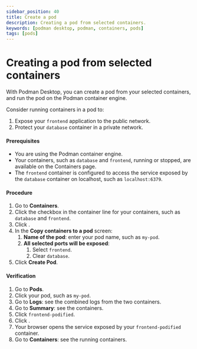 ```yaml
---
sidebar_position: 40
title: Create a pod
description: Creating a pod from selected containers.
keywords: [podman desktop, podman, containers, pods]
tags: [pods]
---
```


# Creating a pod from selected containers

With Podman Desktop, you can create a pod from your selected containers, and run the pod on the Podman container engine.

Consider running containers in a pod to:

1. Expose your `frontend` application to the public network.
2. Protect your `database` container in a private network.

#### Prerequisites

- You are using the Podman container engine.
- Your containers, such as `database` and `frontend`, running or stopped, are available on the Containers page.
- The `frontend` container is configured to access the service exposed by the `database` container on localhost, such as `localhost:6379`.

#### Procedure

1. Go to **<Icon icon="fa-solid fa-cube" size="lg" /> Containers**.
1. Click the checkbox in the container line for your containers, such as `database` and `frontend`.
1. Click **<Icon icon="fa-solid fa-cubes" size="lg" />**.
1. In the **Copy containers to a pod** screen:
   1. **Name of the pod**: enter your pod name, such as `my-pod`.
   1. **All selected ports will be exposed**:
      1. Select `frontend`.
      1. Clear `database`.
1. Click **<Icon icon="fa-solid fa-cube" size="lg" /> Create Pod**.

#### Verification

1. Go to **<Icon icon="fa-solid fa-cubes" size="lg" /> Pods**.
1. Click your pod, such as `my-pod`.
1. Go to **Logs**: see the combined logs from the two containers.
1. Go to **Summary**: see the containers.
1. Click `frontend-podified`.
1. Click **<Icon icon="fa-solid fa-external-link" size="lg" />**.
1. Your browser opens the service exposed by your `frontend-podified` container.
1. Go to **<Icon icon="fa-solid fa-cube" size="lg" /> Containers**: see the running containers.
